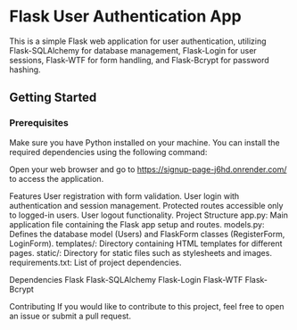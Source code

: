
# Flask User Authentication App

This is a simple Flask web application for user authentication, utilizing Flask-SQLAlchemy for database management, Flask-Login for user sessions, Flask-WTF for form handling, and Flask-Bcrypt for password hashing.

## Getting Started

### Prerequisites

Make sure you have Python installed on your machine. You can install the required dependencies using the following command:


Open your web browser and go to https://signup-page-j6hd.onrender.com/ to access the application.

Features
User registration with form validation.
User login with authentication and session management.
Protected routes accessible only to logged-in users.
User logout functionality.
Project Structure
app.py: Main application file containing the Flask app setup and routes.
models.py: Defines the database model (Users) and FlaskForm classes (RegisterForm, LoginForm).
templates/: Directory containing HTML templates for different pages.
static/: Directory for static files such as stylesheets and images.
requirements.txt: List of project dependencies.


Dependencies
Flask
Flask-SQLAlchemy
Flask-Login
Flask-WTF
Flask-Bcrypt


Contributing
If you would like to contribute to this project, feel free to open an issue or submit a pull request.
